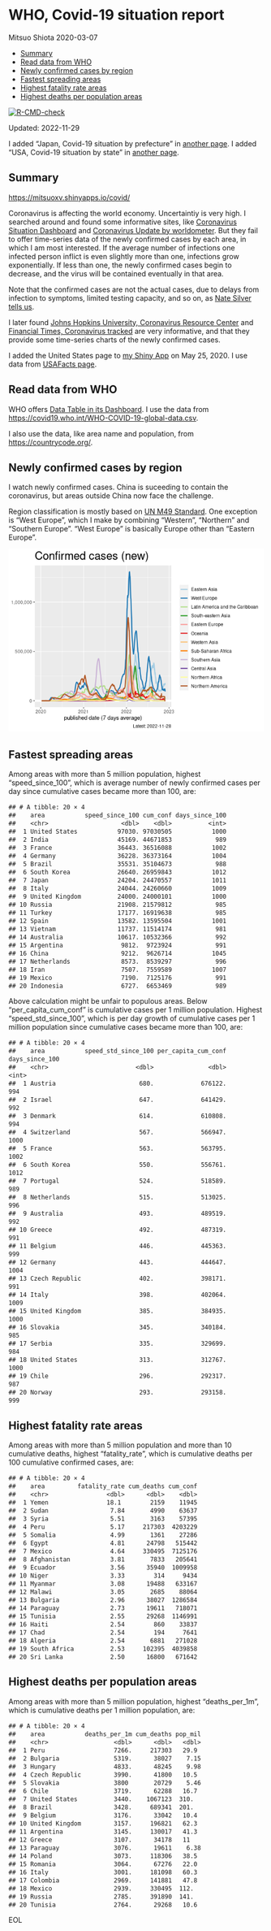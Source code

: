 WHO, Covid-19 situation report
================
Mitsuo Shiota
2020-03-07

- <a href="#summary" id="toc-summary">Summary</a>
- <a href="#read-data-from-who" id="toc-read-data-from-who">Read data from
  WHO</a>
- <a href="#newly-confirmed-cases-by-region"
  id="toc-newly-confirmed-cases-by-region">Newly confirmed cases by
  region</a>
- <a href="#fastest-spreading-areas"
  id="toc-fastest-spreading-areas">Fastest spreading areas</a>
- <a href="#highest-fatality-rate-areas"
  id="toc-highest-fatality-rate-areas">Highest fatality rate areas</a>
- <a href="#highest-deaths-per-population-areas"
  id="toc-highest-deaths-per-population-areas">Highest deaths per
  population areas</a>

<!-- badges: start -->

[![R-CMD-check](https://github.com/mitsuoxv/covid/actions/workflows/R-CMD-check.yaml/badge.svg)](https://github.com/mitsuoxv/covid/actions/workflows/R-CMD-check.yaml)
<!-- badges: end -->

Updated: 2022-11-29

I added “Japan, Covid-19 situation by prefecture” in [another
page](Japan.md). I added “USA, Covid-19 situation by state” in [another
page](USA.md).

## Summary

<https://mitsuoxv.shinyapps.io/covid/>

Coronavirus is affecting the world economy. Uncertaintiy is very high. I
searched around and found some informative sites, like [Coronavirus
Situation
Dashboard](https://who.maps.arcgis.com/apps/opsdashboard/index.html#/c88e37cfc43b4ed3baf977d77e4a0667)
and [Coronavirus Update by
worldometer](https://www.worldometers.info/coronavirus/). But they fail
to offer time-series data of the newly confirmed cases by each area, in
which I am most interested. If the average number of infections one
infected person inflict is even slightly more than one, infections grow
exponentially. If less than one, the newly confirmed cases begin to
decrease, and the virus will be contained eventually in that area.

Note that the confirmed cases are not the actual cases, due to delays
from infection to symptoms, limited testing capacity, and so on, as
[Nate Silver tells
us](https://fivethirtyeight.com/features/coronavirus-case-counts-are-meaningless/).

I later found [Johns Hopkins University, Coronavirus Resource
Center](https://coronavirus.jhu.edu/) and [Financial Times, Coronavirus
tracked](https://www.ft.com/content/a26fbf7e-48f8-11ea-aeb3-955839e06441)
are very informative, and that they provide some time-series charts of
the newly confirmed cases.

I added the United States page to [my Shiny
App](https://mitsuoxv.shinyapps.io/covid/) on May 25, 2020. I use data
from [USAFacts
page](https://usafacts.org/visualizations/coronavirus-covid-19-spread-map/).

## Read data from WHO

WHO offers [Data Table in its Dashboard](https://covid19.who.int/table).
I use the data from
<https://covid19.who.int/WHO-COVID-19-global-data.csv>.

I also use the data, like area name and population, from
<https://countrycode.org/>.

## Newly confirmed cases by region

I watch newly confirmed cases. China is suceeding to contain the
coronavirus, but areas outside China now face the challenge.

Region classification is mostly based on [UN M49
Standard](https://unstats.un.org/unsd/methodology/m49/). One exception
is “West Europe”, which I make by combining “Western”, “Northern” and
“Southern Europe”. “West Europe” is basically Europe other than “Eastern
Europe”.

![](README_files/figure-gfm/chart-1.png)<!-- -->

## Fastest spreading areas

Among areas with more than 5 million population, highest
“speed_since_100”, which is average number of newly confirmed cases per
day since cumulative cases became more than 100, are:

    ## # A tibble: 20 × 4
    ##    area           speed_since_100 cum_conf days_since_100
    ##    <chr>                    <dbl>    <dbl>          <int>
    ##  1 United States           97030. 97030505           1000
    ##  2 India                   45169. 44671853            989
    ##  3 France                  36443. 36516088           1002
    ##  4 Germany                 36228. 36373164           1004
    ##  5 Brazil                  35531. 35104673            988
    ##  6 South Korea             26640. 26959843           1012
    ##  7 Japan                   24204. 24470557           1011
    ##  8 Italy                   24044. 24260660           1009
    ##  9 United Kingdom          24000. 24000101           1000
    ## 10 Russia                  21908. 21579812            985
    ## 11 Turkey                  17177. 16919638            985
    ## 12 Spain                   13582. 13595504           1001
    ## 13 Vietnam                 11737. 11514174            981
    ## 14 Australia               10617. 10532366            992
    ## 15 Argentina                9812.  9723924            991
    ## 16 China                    9212.  9626714           1045
    ## 17 Netherlands              8573.  8539297            996
    ## 18 Iran                     7507.  7559589           1007
    ## 19 Mexico                   7190.  7125176            991
    ## 20 Indonesia                6727.  6653469            989

Above calculation might be unfair to populous areas. Below
“per_capita_cum_conf” is cumulative cases per 1 million population.
Highest “speed_std_since_100”, which is per day growth of cumulative
cases per 1 million population since cumulative cases became more than
100, are:

    ## # A tibble: 20 × 4
    ##    area           speed_std_since_100 per_capita_cum_conf days_since_100
    ##    <chr>                        <dbl>               <dbl>          <int>
    ##  1 Austria                       680.             676122.            994
    ##  2 Israel                        647.             641429.            992
    ##  3 Denmark                       614.             610808.            994
    ##  4 Switzerland                   567.             566947.           1000
    ##  5 France                        563.             563795.           1002
    ##  6 South Korea                   550.             556761.           1012
    ##  7 Portugal                      524.             518589.            989
    ##  8 Netherlands                   515.             513025.            996
    ##  9 Australia                     493.             489519.            992
    ## 10 Greece                        492.             487319.            991
    ## 11 Belgium                       446.             445363.            999
    ## 12 Germany                       443.             444647.           1004
    ## 13 Czech Republic                402.             398171.            991
    ## 14 Italy                         398.             402064.           1009
    ## 15 United Kingdom                385.             384935.           1000
    ## 16 Slovakia                      345.             340184.            985
    ## 17 Serbia                        335.             329699.            984
    ## 18 United States                 313.             312767.           1000
    ## 19 Chile                         296.             292317.            987
    ## 20 Norway                        293.             293158.            999

## Highest fatality rate areas

Among areas with more than 5 million population and more than 10
cumulative deaths, highest “fatality_rate”, which is cumulative deaths
per 100 cumulative confirmed cases, are:

    ## # A tibble: 20 × 4
    ##    area         fatality_rate cum_deaths cum_conf
    ##    <chr>                <dbl>      <dbl>    <dbl>
    ##  1 Yemen                18.1        2159    11945
    ##  2 Sudan                 7.84       4990    63637
    ##  3 Syria                 5.51       3163    57395
    ##  4 Peru                  5.17     217303  4203229
    ##  5 Somalia               4.99       1361    27286
    ##  6 Egypt                 4.81      24798   515442
    ##  7 Mexico                4.64     330495  7125176
    ##  8 Afghanistan           3.81       7833   205641
    ##  9 Ecuador               3.56      35940  1009958
    ## 10 Niger                 3.33        314     9434
    ## 11 Myanmar               3.08      19488   633167
    ## 12 Malawi                3.05       2685    88064
    ## 13 Bulgaria              2.96      38027  1286584
    ## 14 Paraguay              2.73      19611   718071
    ## 15 Tunisia               2.55      29268  1146991
    ## 16 Haiti                 2.54        860    33837
    ## 17 Chad                  2.54        194     7641
    ## 18 Algeria               2.54       6881   271028
    ## 19 South Africa          2.53     102395  4039858
    ## 20 Sri Lanka             2.50      16800   671642

## Highest deaths per population areas

Among areas with more than 5 million population, highest
“deaths_per_1m”, which is cumulative deaths per 1 million population,
are:

    ## # A tibble: 20 × 4
    ##    area           deaths_per_1m cum_deaths pop_mil
    ##    <chr>                  <dbl>      <dbl>   <dbl>
    ##  1 Peru                   7266.     217303   29.9 
    ##  2 Bulgaria               5319.      38027    7.15
    ##  3 Hungary                4833.      48245    9.98
    ##  4 Czech Republic         3990.      41800   10.5 
    ##  5 Slovakia               3800       20729    5.46
    ##  6 Chile                  3719.      62288   16.7 
    ##  7 United States          3440.    1067123  310.  
    ##  8 Brazil                 3428.     689341  201.  
    ##  9 Belgium                3176.      33042   10.4 
    ## 10 United Kingdom         3157.     196821   62.3 
    ## 11 Argentina              3145.     130017   41.3 
    ## 12 Greece                 3107.      34178   11   
    ## 13 Paraguay               3076.      19611    6.38
    ## 14 Poland                 3073.     118306   38.5 
    ## 15 Romania                3064.      67276   22.0 
    ## 16 Italy                  3001.     181098   60.3 
    ## 17 Colombia               2969.     141881   47.8 
    ## 18 Mexico                 2939.     330495  112.  
    ## 19 Russia                 2785.     391890  141.  
    ## 20 Tunisia                2764.      29268   10.6

EOL
